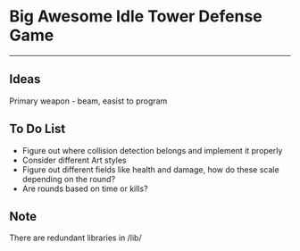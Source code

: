 # Big Awesome Idle Tower Defense Game
--------------------------------------
## Ideas
Primary weapon - beam, easist to program

## To Do List
- Figure out where collision detection belongs and implement it properly
- Consider different Art styles
- Figure out different fields like health and damage, how do these scale depending on the round?
- Are rounds based on time or kills?

## Note
There are redundant libraries in /lib/